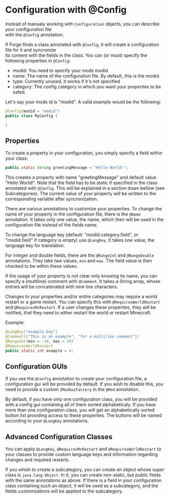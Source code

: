 Configuration with @Config
==========================
Instead of manualy working with `Configuration` objects, you can describe your configuration file  
with the `@Config` annotation. 

If Forge finds a class annotated with `@Config`, it will create a configuration file for it and syncronize  
its content with the fields in the class. You can (or must) specify the following properties in `@Config`:
* modid: You need to specify your mods modid
* name: The name of the configuration file. By default, this is the modid.
* type: Currently unused, it works if it's not specified
* category: The config category in which you want your properties to be safed.

Let's say your mods id is "modid". A valid example would be the following:

````java
@Config(modid = "modid")
public class MyConfig {

}
````

Properties
----------
To create a property in your configuration, you simply specify a field within your class:

````java
public static String greetingMessage = "Hello World!";
````

This creates a property with name "greetingMessage" and default value "Hello World!". Note that
the field has to be static if specified in the class annotated with `@Config`. This will be explained
in a section down bellow (see Subcategories).
The current value of your property will be written to the corresponding variable after syncronization.

There are various annotations to customize your properties.
To change the name of your property in the configuration file, there is the `@Name` annotation. It takes
only one value, the name, which then will be used in the configuration file instead of the fields name.

To change the language key (default: "modid.category.field", or "modid.field" if category is empty) use
`@LangKey`. It takes one value, the language key for translation.

For integer and double fields, there are the `@RangeInt` and `@RangeDouble` annotations. They take two values,
`min` and `max`. The field value is then checked to be within these values.

If the usage of your property is not clear only knowing its name, you can specify a (multiline) comment with
`@Comment`. It takes a String array, whose entries will be concatenated with new line characters.

Changes to your properties and/or entire categories may require a world restart or a game restart. You can
specify this with `@RequiresWorldRestart` and `@RequiresMcRestart`. If a user changes these properties, they
will be notified, that they need to either restart the world or restart Minecraft.

Example:
````java
@LangKey("example.key")
@Comment({"This is an example", "for a multiline comment"})
@RangeInt(min = -10, max = 10)
@RequiresWorldRestart
public static int example = 4;
````

Configuration GUIs
------------------
If you use the `@Config` annotation to create your configuration file, a configuration gui will be provided by default.
If you wish to disable this, you need to provide a custom `IModGuiFactory` in the `@Mod` annotation.

By default, if you have only one configuration class, you will be provided with a config gui containing all of them sorted
alphabeticaly.
If you have more than one configuration class, you will get an alphabetically sorted button list providing access to these
properties.
The buttons will be named according to your `@LangKey` annotations.

Advanced Configuration Classes
------------------------------
You can apply `@LangKey`, `@RequiresMcRestart` and `@RequiresWorldRestart` to your classes to provide custom language
keys and information regarding changes and required restarts.

If you whish to create a subcategory, you can create an object whose super class is `java.lang.Object`. In it, you can create non-static,
but public fields with the same annotations as above. If there is a field in your configuration class containing such an object,
it will be used as a subcategory, and the fields customizations will be applied to the subcategory. 